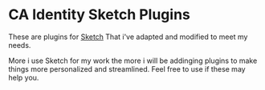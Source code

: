 CA Identity Sketch Plugins
=======================

These are plugins for [Sketch](http://bohemiancoding.com/sketch/) That i've adapted and modified to meet my needs. 

More i use Sketch for my work the more i will be addinging plugins to make things more personalized and streamlined. Feel free to use if these may help you.

